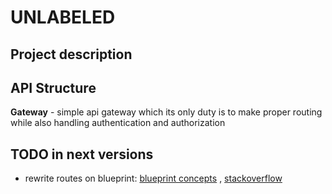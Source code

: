 
# UNLABELED
## Project description

## API Structure
**Gateway** - simple api gateway which its only duty is to make proper
routing while also handling authentication and authorization


## TODO in next versions
- rewrite routes on blueprint: [blueprint concepts](https://stackoverflow.com/questions/66755078/how-to-import-routes-from-another-file-in-flask-no-frontend-or-view-library-so)
, [stackoverflow](https://stackoverflow.com/questions/66755078/how-to-import-routes-from-another-file-in-flask-no-frontend-or-view-library-so)